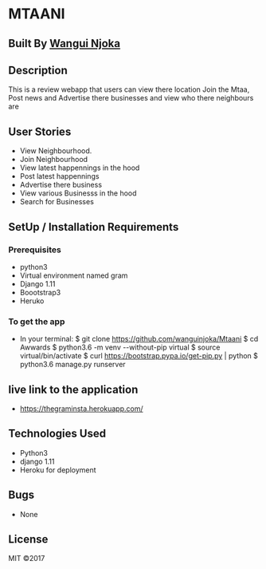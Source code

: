 # MTAANI
 ## Built By [Wangui Njoka](https://github.com/wanguinjoka/)
 ## Description
This is a review webapp that users can view there location Join the Mtaa, Post news and Advertise there businesses and view who there neighbours are
## User Stories
* View Neighbourhood.
* Join Neighbourhood
* View latest happennings in the hood
* Post latest happennings
* Advertise there business
* View various Businesss in the hood
* Search for Businesses
 ## SetUp / Installation Requirements
### Prerequisites
* python3
* Virtual environment named gram
* Django 1.11
* Boootstrap3
* Heruko
 ### To get the app
* In your terminal:
         $ git clone https://github.com/wanguinjoka/Mtaani
        $ cd Awwards
        $ python3.6 -m venv --without-pip virtual
        $ source virtual/bin/activate
        $ curl https://bootstrap.pypa.io/get-pip.py | python
		$ python3.6 manage.py runserver
 ## live link to the application
* https://thegraminsta.herokuapp.com/
 ## Technologies Used
* Python3
* django 1.11
* Heroku for deployment
 ## Bugs
* None
 ## License
MIT &copy;2017
